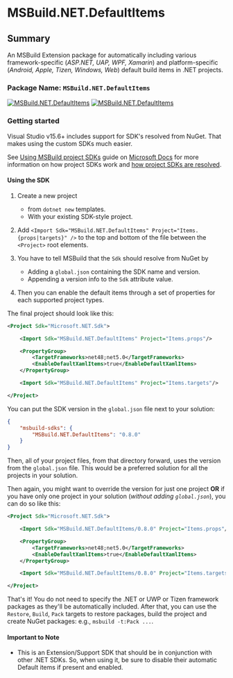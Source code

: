 # MSBuild.NET.DefaultItems

## Summary

An MSBuild Extension package for automatically including various framework-specific (_ASP.NET, UAP, WPF, Xamarin_) and platform-specific (_Android, Apple, Tizen, Windows, Web_) default build items in .NET projects.

### Package Name: `MSBuild.NET.DefaultItems`

[![MSBuild.NET.DefaultItems](https://img.shields.io/myget/msbuild-sdks/v/MSBuild.NET.DefaultItems?style=flat-square&logo=nuget)](https://myget.org/feed/msbuild-sdks/package/nuget/MSBuild.NET.DefaultItems)
[![MSBuild.NET.DefaultItems](https://img.shields.io/nuget/v/MSBuild.NET.DefaultItems?style=flat-square&logo=nuget)](https://nuget.org/packages/MSBuild.NET.DefaultItems)

### Getting started

Visual Studio v15.6+ includes support for SDK's resolved from NuGet.
That makes using the custom SDKs much easier.

See [Using MSBuild project SDKs][msbuild-sdk-usage] guide on [Microsoft Docs](https://docs.ms) for more information on how project SDKs work and [how project SDKs are resolved][msbuild-sdk-resolver].

[msbuild-sdk-usage]: https://docs.microsoft.com/visualstudio/msbuild/how-to-use-project-sdk
[msbuild-sdk-resolver]: https://docs.microsoft.com/visualstudio/msbuild/how-to-use-project-sdk#how-project-sdks-are-resolved

#### Using the SDK

1. Create a new project
    - from `dotnet new` templates.
    - With your existing SDK-style project.

2. Add `<Import Sdk="MSBuild.NET.DefaultItems" Project="Items.{props|targets}" />` to the top and bottom of the file between the `<Project>` root elements.

3. You have to tell MSBuild that the `Sdk` should resolve from NuGet by
    - Adding a `global.json` containing the SDK name and version.
    - Appending a version info to the `Sdk` attribute value.

4. Then you can enable the default items through a set of properties for each supported project types.

The final project should look like this:

```xml
<Project Sdk="Microsoft.NET.Sdk">

    <Import Sdk="MSBuild.NET.DefaultItems" Project="Items.props"/>

    <PropertyGroup>
        <TargetFrameworks>net48;net5.0</TargetFrameworks>
        <EnableDefaultXamlItems>true</EnableDefaultXamlItems>
    </PropertyGroup>

    <Import Sdk="MSBuild.NET.DefaultItems" Project="Items.targets"/>

</Project>
```

You can put the SDK version in the `global.json` file next to your solution:

```json
{
    "msbuild-sdks": {
        "MSBuild.NET.DefaultItems": "0.8.0"
    }
}
```

Then, all of your project files, from that directory forward, uses the version from the `global.json` file.
This would be a preferred solution for all the projects in your solution.

Then again, you might want to override the version for just one project **OR** if you have only one project in your solution (_without adding `global.json`_), you can do so like this:

```xml
<Project Sdk="Microsoft.NET.Sdk">

    <Import Sdk="MSBuild.NET.DefaultItems/0.8.0" Project="Items.props"/>

    <PropertyGroup>
        <TargetFrameworks>net48;net5.0</TargetFrameworks>
        <EnableDefaultXamlItems>true</EnableDefaultXamlItems>
    </PropertyGroup>

    <Import Sdk="MSBuild.NET.DefaultItems/0.8.0" Project="Items.targets"/>

</Project>
```

That's it! You do not need to specify the .NET or UWP or Tizen framework packages as they'll be automatically included.
After that, you can use the `Restore`, `Build`, `Pack` targets to restore packages, build the project and create NuGet packages: e.g., `msbuild -t:Pack ...`.

#### Important to Note

- This is an Extension/Support SDK that should be in conjunction with other .NET SDKs.
  So, when using it, be sure to disable their automatic Default items if present and enabled.
